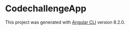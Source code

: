 # CodechallengeApp

This project was generated with [Angular CLI](https://github.com/angular/angular-cli) version 8.2.0.
